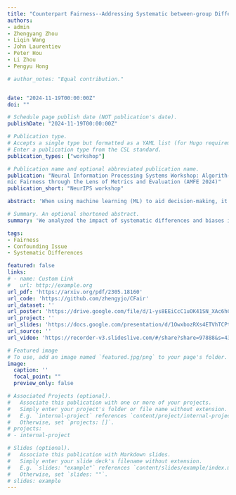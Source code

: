 ```yaml
---
title: "Counterpart Fairness--Addressing Systematic between-group Differences in Fairness Evaluation"
authors:
- admin
- Zhengyang Zhou
- Liqin Wang
- John Laurentiev
- Peter Hou
- Li Zhou
- Pengyu Hong

# author_notes: "Equal contribution."


date: "2024-11-19T00:00:00Z"
doi: ""

# Schedule page publish date (NOT publication's date).
publishDate: "2024-11-19T00:00:00Z"

# Publication type.
# Accepts a single type but formatted as a YAML list (for Hugo requirements).
# Enter a publication type from the CSL standard.
publication_types: ["workshop"]

# Publication name and optional abbreviated publication name.
publication: "Neural Information Processing Systems Workshop: Algorith-
mic Fairness through the Lens of Metrics and Evaluation (AMFE 2024)"
publication_short: "NeurIPS workshop"

abstract: 'When using machine learning (ML) to aid decision-making, it is critical to ensure that an algorithmic decision is fair and does not discriminate against specific individuals/groups, particularly those from underprivileged populations. Existing group fairness methods aim to ensure equal outcomes (such as loan approval rates) across groups delineated by protected variables like race or gender. However, these methods overlook the intricate, inherent differences among these groups that could influence outcomes. The confounding factors, which are non-protected variables but manifest systematic differences, can significantly affect fairness evaluation. Therefore, we recommend a more refined and comprehensive approach that accounts for both the systematic differences within groups and the multifaceted, intertwined confounding effects. We proposed a fairness metric based on counterparts (i.e., individuals who are similar with respect to the task of interest) from different groups, whose group identities cannot be distinguished algorithmically by exploring confounding factors. We developed a propensity-score-based method for identifying counterparts, avoiding the issue of comparing "oranges" with "apples". In addition, we introduced a counterpart-based statistical fairness index, called Counterpart-Fairness (CFair), to assess the fairness of ML models. Various empirical studies were conducted to validate the effectiveness of CFair.'

# Summary. An optional shortened abstract.
summary: 'We analyzed the impact of systematic differences and biases in data collection on group fairness assessment and accordingly proposed a counterpart-based fairness evaluation index.'

tags:
- Fairness
- Confounding Issue
- Systematic Differences

featured: false
links:
# - name: Custom Link
#   url: http://example.org
url_pdf: 'https://arxiv.org/pdf/2305.18160'
url_code: 'https://github.com/zhengyjo/CFair'
url_dataset: ''
url_poster: 'https://drive.google.com/file/d/1-ys8EEiCcC1uOK41SN_XAc6hCbx_j3Im/view?usp=sharing'
url_project: ''
url_slides: 'https://docs.google.com/presentation/d/1OwxbozRXs4ETVhTCPtsty5W3h6cn77zGoijhmlj_p7M/edit?usp=sharing'
url_source: ''
url_video: 'https://recorder-v3.slideslive.com/#/share?share=97888&s=431b7026-b57b-4f33-bb15-99fc38c783b1'

# Featured image
# To use, add an image named `featured.jpg/png` to your page's folder. 
image:
  caption: ''
  focal_point: ""
  preview_only: false

# Associated Projects (optional).
#   Associate this publication with one or more of your projects.
#   Simply enter your project's folder or file name without extension.
#   E.g. `internal-project` references `content/project/internal-project/index.md`.
#   Otherwise, set `projects: []`.
# projects:
# - internal-project

# Slides (optional).
#   Associate this publication with Markdown slides.
#   Simply enter your slide deck's filename without extension.
#   E.g. `slides: "example"` references `content/slides/example/index.md`.
#   Otherwise, set `slides: ""`.
# slides: example
---
```


<!-- This work is driven by the results in my [previous paper](/publication/conference-paper/) on LLMs.

{{% callout note %}}
Create your slides in Markdown - click the *Slides* button to check out the example.
{{% /callout %}}

Add the publication's **full text** or **supplementary notes** here. You can use rich formatting such as including [code, math, and images](https://docs.hugoblox.com/content/writing-markdown-latex/). -->
